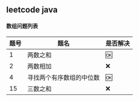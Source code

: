 leetcode java
---


#### 数组问题列表

|题号|题名|是否解决|
|---|---|---|
|1|两数之和|:ok:|
|2|两数相加|:x:|
|4|寻找两个有序数组的中位数|:ok:|
|15|三数之和|:x:|
